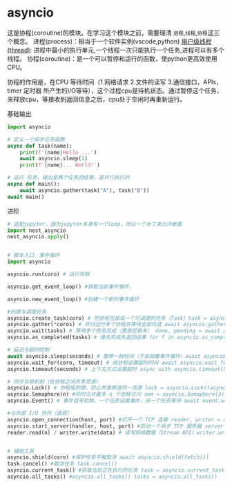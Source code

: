 # asyncio

这是协程(coroutine)的模块。在学习这个模块之前，需要理清 `进程`,`线程`,`协程`这三个概念。
进程(process)：相当于一个软件实例(vscode,python)
[用户级线程(thread)](https://www.cnblogs.com/Survivalist/p/11527949.html#%E5%A4%9A%E7%BA%BF%E7%A8%8B%E4%B8%8E%E5%A4%9A%E6%A0%B8): 进程中最小的执行单元,一个线程一次只能执行一个任务,进程可以有多个线程。
协程(coroutine)：是一个可以暂停和运行的函数，使python更高效使用CPU。

协程的作用是，在CPU 等待时间（1.网络请求 2.文件的读写 3.通信接口，APIs，timer 定时器 所产生的I/O等待），这个过程cpu是待机状态。通过暂停这个任务，来释放cpu，等接收到返回信息之后，cpu处于空闲时再重新运行。



基础输出
```python 
import asyncio

# 定义一个异步任务函数
async def task(name):
    print(f'{name}Hello ...')
    await asyncio.sleep(1)
    print(f'{name}... World!')

# 运行 任务，输出是两个任务的结果，是并行执行的
async def main():
    await asyncio.gather(task("A"), task("B"))
await main()
```


进阶

```python 
# 适配jupyter，因为jupyter本身有一个loop，所以一个补丁来允许嵌套
import nest_asyncio
nest_asyncio.apply()


# 脚本入口，事件循环
import asyncio

asyncio.run(coro) # 运行协程

asyncio.get_event_loop() #获取当前事件循环，

asyncio.new_event_loop() #创建一个新的事件循环

#创建与调度任务
asyncio.create_task(coro) # 把协程包装成一个可调度的任务（Task）task = asyncio.create_task(fetch())
asyncio.gather(*coros) # 并行运行多个协程并等待全部完成 await asyncio.gather(task1(), task2())
asyncio.wait(tasks) # 等待多个任务完成（更底层版本） done, pending = await asyncio.wait(tasks)
asyncio.as_completed(tasks) # 谁先完成先返回结果 for f in asyncio.as_completed(tasks): res = await f

# 延迟与超时控制
await asyncio.sleep(seconds) # 暂停一段时间（不会阻塞事件循环）await asyncio.sleep(2)
asyncio.wait_for(coro, timeout) # 给协程设置超时时间 await asyncio.wait_for(fetch(), 5)
asyncio.timeout(seconds) # 上下文方式设置超时 async with asyncio.timeout(5): await fetch()

# 同步与锁机制（在协程之间共享资源）
asyncio.Lock() # 协程版的锁，防止并发修改同一资源 lock = asyncio.Lock()async with lock: # 安全区域
asyncio.Semaphore(n) #同时允许最多 n 个协程访问 sem = asyncio.Semaphore(3)
asyncio.Event() # 事件信号机制，一个任务设置事件，另一个任务等待 await event.wait()

#与外部 I/O 协作（底层）
asyncio.open_connection(host, port) #打开一个 TCP 连接 reader, writer = await asyncio.open_connection('127.0.0.1', 8888)
asyncio.start_server(handler, host, port) #启动一个异步 TCP 服务器 server = await asyncio.start_server(handle, '127.0.0.1', 8888)
reader.read(n) / writer.write(data) # 读写网络数据（Stream API）writer.write(b'Hello')


# 辅助工具
asyncio.shield(coro) #保护任务不被取消 await asyncio.shield(fetch())
task.cancel() #取消任务 task.cancel()
asyncio.current_task() #获取当前正在执行的任务 task = asyncio.current_task()
asyncio.all_tasks() #asyncio.all_tasks() tasks = asyncio.all_tasks()



```